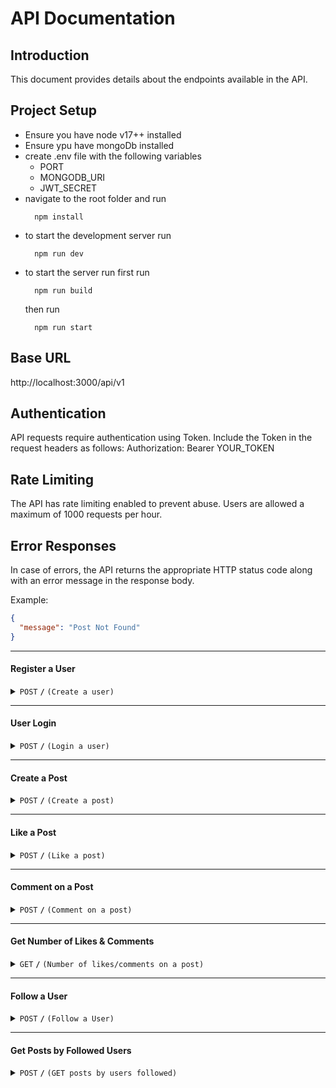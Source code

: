# API Documentation

## Introduction
This document provides details about the endpoints available in the API.

## Project Setup
- Ensure you have node v17++ installed
- Ensure ypu have mongoDb installed
- create .env file with the following variables
  - PORT
  - MONGODB_URI
  - JWT_SECRET
- navigate to the root folder and run
  ```shell
    npm install
  ```
- to start the development server run
  ```shell
    npm run dev
  ```
- to start the server run first run
  ```shell
    npm run build
  ```
  then run
  ```shell
    npm run start
  ```
## Base URL
http://localhost:3000/api/v1

## Authentication
API requests require authentication using Token. Include the Token in the request headers as follows:
Authorization: Bearer YOUR_TOKEN

## Rate Limiting
The API has rate limiting enabled to prevent abuse. Users are allowed a maximum of 1000 requests per hour.

## Error Responses
In case of errors, the API returns the appropriate HTTP status code along with an error message in the response body.

Example:

```json
{
  "message": "Post Not Found"
}
```
------------------------------------------------------------------------------------------

#### Register a User

<details>
 <summary><code>POST</code> <code><b>/</b></code> <code>(Create a user)</code></summary>

##### Parameters

> | name     |  type     | data type | description                                                           |
> |----------|-----------|-----------|-----------------------------------------------------------------------|
> | username |  required | string    | N/A  |
> | email    |  required | string    | N/A  |
> | password |  required | string    | N/A  |


##### Responses

> | http code | content-type | response                                             |
> |-----------|----|------------------------------------------------------|
> | `201`     | `application/json` | `New User Object`                                    |
> | `401`     | `application/json` | `{"message":"Invalid Credentials"}`                  |
> | `422`     | `application/json` | `{"message":[ { password: "Passwors is required"} ]` |

##### Example cURL

> ```javascript
>  curl -X POST -H "Content-Type: application/json" --data @user.json http://localhost:3000/api/v1/auth/register
> ```
</details>

------------------------------------------------------------------------------------------

#### User Login

<details>
 <summary><code>POST</code> <code><b>/</b></code> <code>(Login a user)</code></summary>

##### Parameters

> | name     |  type     | data type | description                                                           |
> |----------|-----------|-----------|-----------------------------------------------------------------------|
> | email    |  required | string    | N/A  |
> | password |  required | string    | N/A  |


##### Responses

> | http code | content-type | response                                             |
> |-----------|----|------------------------------------------------------|
> | `200`     | `application/json` | `{"token" : "JWT TOKEN"}`                            |
> | `400`     | `application/json` | `{"message":"Invalid Credentials"}`                  |
> | `422`     | `application/json` | `{"message":[ { password: "Passwors is required"} ]` |

##### Example cURL

> ```javascript
>  curl -X POST -H "Content-Type: application/json" --data @user.json http://localhost:3000/api/v1/auth/login
> ```
</details>

------------------------------------------------------------------------------------------

#### Create a Post

<details>
 <summary><code>POST</code> <code><b>/</b></code> <code>(Create a post)</code></summary>

##### Parameters

> | name   | type     | data type          | description                  |
> |--------|----------|--------------------|------------------------------|
> | userId | required | string             | User Id of the owner of post |
> | text   | required | string             | The text to post             |
> | media  | optional | media(image,video) | Any optional media           |


##### Responses

> | http code | content-type | response                                     |
> |-----------|----|----------------------------------------------|
> | `200`     | `application/json` | `{"message" : "Post created successfully"}`  |
> | `400`     | `application/json` | `{"message":"Bad Request"}`                  |
> | `401`     | `application/json` | `{"message":"Missing Token"}`                |
> | `422`     | `application/json` | `{"message":[ { text: "Text is required"} ]` |

##### Example cURL

> ```javascript
>  curl -X POST -H "Content-Type: application/json" --data @post.json http://localhost:3000/api/v1/posts/create
> ```
</details>

------------------------------------------------------------------------------------------

#### Like a Post

<details>
 <summary><code>POST</code> <code><b>/</b></code> <code>(Like a post)</code></summary>

##### Parameters

> | name   | type     | data type     | description    |
> |--------|----------|---------------|----------------|
> | postId | required | param(string) | Id of the post |


##### Responses

> | http code | content-type | response                                 |
> |-----------|----|------------------------------------------|
> | `200`     | `application/json` | `{"message" : "Post liked successfully"}` |
> | `404`     | `application/json` | `{"message":"Post Not found"}`           |
> | `400`     | `application/json` | `{"message":"Missing Param: postId"}`    |
> | `500`     | `application/json` | `{"message": "Internal Server Error" ]`  |

##### Example cURL

> ```javascript
>  curl -X POST -H "Content-Type: application/json" --data @post.json http://localhost:3000/api/v1/posts/6617c481784018cf3605620a/like
> ```
</details>

------------------------------------------------------------------------------------------

#### Comment on a Post

<details>
 <summary><code>POST</code> <code><b>/</b></code> <code>(Comment on a post)</code></summary>

##### Parameters

> | name   | type     | data type     | description    |
> |--------|----------|---------------|----------------|
> | postId | required | param(string) | Id of the post |
> | text   | required | body(string)  | The comment    |



##### Responses

> | http code | content-type | response                                |
> |-----------|----|-----------------------------------------|
> | `200`     | `application/json` | `{"message" : "Post Commented successfully"}` |
> | `404`     | `application/json` | `{"message":"Post Not found"}`          |
> | `400`     | `application/json` | `{"message":"Missing Param: postId"}`   |
> | `500`     | `application/json` | `{"message": "Internal Server Error" ]` |

##### Example cURL

> ```javascript
>  curl -X POST -H "Content-Type: application/json" --data @post.json http://localhost:3000/api/v1/posts/6617c481784018cf3605620a/comment
> ```
</details>

------------------------------------------------------------------------------------------

#### Get Number of Likes & Comments

<details>
 <summary><code>GET</code> <code><b>/</b></code> <code>(Number of likes/comments on a post)</code></summary>

##### Parameters

> | name   | type     | data type     | description    |
> |--------|----------|---------------|----------------|
> | postId | required | param(string) | Id of the post |



##### Responses

> | http code | content-type | response                                                                          |
> |-----------|----|-----------------------------------------------------------------------------------|
> | `200`     | `application/json` | `{"message": "Counts Fetched","data": {"numberOfLikes": 1,"numberOfComments": 6}}` |
> | `404`     | `application/json` | `{"message":"Post Not found"}`                                                    |
> | `400`     | `application/json` | `{"message":"Missing Param: postId"}`                                             |
> | `500`     | `application/json` | `{"message": "Internal Server Error" ]`                                           |

##### Example cURL

> ```javascript
>  curl -X GET -H "Content-Type: application/json" --data @post.json http://localhost:3000/api/v1/posts/6617c481784018cf3605620a/likes-comments-count
> ```
</details>


------------------------------------------------------------------------------------------

#### Follow a User

<details>
 <summary><code>POST</code> <code><b>/</b></code> <code>(Follow a User)</code></summary>

##### Parameters

> | name   | type     | data type    | description          |
> |--------|----------|--------------|----------------------|
> | userId | required | body(string) | Id of user to follow |



##### Responses

> | http code | content-type | response                                                         |
> |-----------|----|------------------------------------------------------------------|
> | `200`     | `application/json` | `{"message": "User Followed Successfully"}`                      |
> | `404`     | `application/json` | `{"message":"The User You are trying to follow is unavailable"}` |
> | `400`     | `application/json` | `{"message":"Missing Param: userId"}`                            |
> | `500`     | `application/json` | `{"message": "Internal Server Error" ]`                          |

##### Example cURL

> ```javascript
>  curl -X GET -H "Content-Type: application/json" --data userId='ecbdueii3672bdb' http://localhost:3000/api/v1/users/follow
> ```
</details>


------------------------------------------------------------------------------------------

#### Get Posts by Followed Users

<details>
 <summary><code>POST</code> <code><b>/</b></code> <code>(GET posts by users followed)</code></summary>

##### Parameters

> | name | type | data type | description |
> |------|------|-----------|-------------|
> | None | N/A  | N/A       | N/A         |



##### Responses

> | http code | content-type | response                                               |
> |-----------|----|--------------------------------------------------------|
> | `200`     | `application/json` | `{"message": "Posts by following fetched", data: [{}]` |
> | `404`     | `application/json` | `{"message":"You are not following any Users"}`        |
> | `401`     | `application/json` | `{"message":"Mising Token"}`                           |
> | `500`     | `application/json` | `{"message": "Internal Server Error" ]`                |

##### Example cURL

> ```javascript
>  curl -X GET -H "Content-Type: application/json" http://localhost:3000/api/v1/posts/following
> ```
</details>